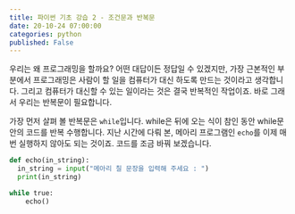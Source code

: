 ```yaml
---
title: 파이썬 기초 강습 2 - 조건문과 반복문
date: 20-10-24 07:00:00
categories: python
published: False
---
```


우리는 왜 프로그래밍을 할까요? 어떤 대답이든 정답일 수 있겠지만, 가장 근본적인 부분에서 프로그래밍은 사람이 할 일을 컴퓨터가 대신 하도록 만드는 것이라고 생각합니다. 그리고 컴퓨터가 대신할 수 있는 일이라는 것은 결국 반복적인 작업이죠. 바로 그래서 우리는 반복문이 필요합니다.

가장 먼저 살펴 볼 반복문은 `while`입니다. while은 뒤에 오는 식이 참인 동안 while문 안의 코드를 반복 수행합니다. 지난 시간에 다뤄 본, 메아리 프로그램인 `echo`를 이제 매번 실행하지 않아도 되는 것이죠. 코드를 조금 바꿔 보겠습니다.

~~~python
def echo(in_string):
  in_string = input("메아리 칠 문장을 입력해 주세요 : ")
  print(in_string)

while true:
    echo()
~~~
